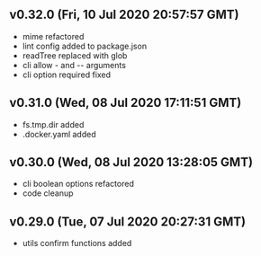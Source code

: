 ## v0.32.0 (Fri, 10 Jul 2020 20:57:57 GMT)

-   mime refactored
-   lint config added to package.json
-   readTree replaced with glob
-   cli allow - and -- arguments
-   cli option required fixed

## v0.31.0 (Wed, 08 Jul 2020 17:11:51 GMT)

-   fs.tmp.dir added
-   .docker.yaml added

## v0.30.0 (Wed, 08 Jul 2020 13:28:05 GMT)

-   cli boolean options refactored
-   code cleanup

## v0.29.0 (Tue, 07 Jul 2020 20:27:31 GMT)

-   utils confirm functions added
